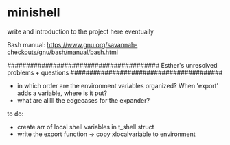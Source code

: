 # minishell

write and introduction to the project here eventually

Bash manual:
https://www.gnu.org/savannah-checkouts/gnu/bash/manual/bash.html

########################################
Esther's unresolved problems + questions
########################################
- in which order are the environment variables organized? When 'export' adds a variable, where is it put?
- what are alllll the edgecases for the expander?

to do:
- create arr of local shell variables in t_shell struct
- write the export function -> copy xlocalvariable to environment

